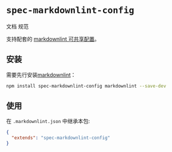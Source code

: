 # `spec-markdownlint-config`

 文档 规范

支持配套的 [markdownlint 可共享配置](https://www.npmjs.com/package/markdownlint#optionsconfig)。

## 安装

需要先行安装[markdownlint](https://www.npmjs.com/package/markdownlint)：

```bash
npm install spec-markdownlint-config markdownlint --save-dev
```

## 使用

在 `.markdownlint.json` 中继承本包:

```json
{
  "extends": "spec-markdownlint-config"
}
```
